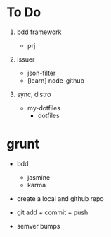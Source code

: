 # To Do

1.  bdd framework
    *   prj

2.  issuer
    *   json-filter
    *   [learn] node-github

3.  sync, distro
    *   my-dotfiles
        *   dotfiles

# grunt

*   bdd
    *   jasmine
    *   karma

*   create a local and github repo
*   git add + commit + push
*   semver bumps
